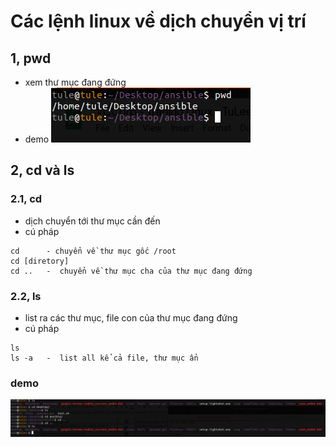 # Các lệnh linux về dịch chuyển vị trí 

## 1, pwd 
- xem thư mục đang đứng 
- demo
    <img src="https://github.com/tulha161/linux/blob/main/images/03.01.png">
 
## 2, cd và ls 
### 2.1, cd 
 - dịch chuyển tới thư mục cần đến 
 - cú pháp 
````
cd      - chuyển về thư mục gốc /root
cd [diretory] 
cd ..   -  chuyển về thư mục cha của thư mục đang đứng
```` 
### 2.2, ls
 - list ra các thư mục, file con của thư mục đang đứng
 - cú pháp
 ````
 ls
 ls -a   -  list all kể cả file, thư mục ẩn 
 ````
 ### demo
    
  <img src="https://github.com/tulha161/linux/blob/main/images/03.02.png">

